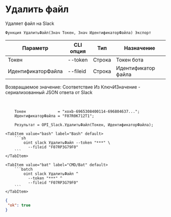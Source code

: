 ﻿---
sidebar_position: 4
---

# Удалить файл
 Удаляет файл на Slack



`Функция УдалитьФайл(Знач Токен, Знач ИдентификаторФайла) Экспорт`

  | Параметр | CLI опция | Тип | Назначение |
  |-|-|-|-|
  | Токен | --token | Строка | Токен бота |
  | ИдентификаторФайла | --fileid | Строка | Идентификатор файла |

  
  Возвращаемое значение:   Соответствие Из КлючИЗначение - сериализованный JSON ответа от Slack

<br/>




```bsl title="Пример кода"
    Токен              = "xoxb-6965308400114-696804637...";
    ИдентификаторФайла = "F07R0K712T1";

    Результат = OPI_Slack.УдалитьФайл(Токен, ИдентификаторФайла);
```
    

 <Tabs>
  
    <TabItem value="bash" label="Bash" default>
        ```sh
            oint slack УдалитьФайл --token "***" \
              --fileid "F07RP3G79F0"
        ```
    </TabItem>
  
    <TabItem value="bat" label="CMD/Bat" default>
        ```batch
            oint slack УдалитьФайл ^
              --token "***" ^
              --fileid "F07RP3G79F0"
        ```
    </TabItem>
</Tabs>


```json title="Результат"
{
 "ok": true
}
```
